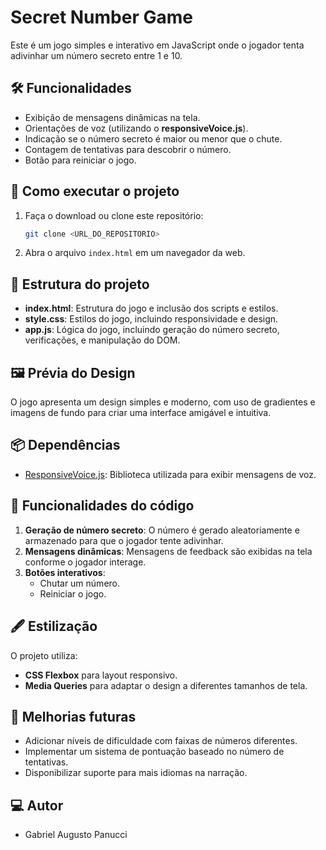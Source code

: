 # Secret Number Game

Este é um jogo simples e interativo em JavaScript onde o jogador tenta adivinhar um número secreto entre 1 e 10.

## 🛠️ Funcionalidades

- Exibição de mensagens dinâmicas na tela.
- Orientações de voz (utilizando o **responsiveVoice.js**).
- Indicação se o número secreto é maior ou menor que o chute.
- Contagem de tentativas para descobrir o número.
- Botão para reiniciar o jogo.

## 🚀 Como executar o projeto

1. Faça o download ou clone este repositório:
   ```bash
   git clone <URL_DO_REPOSITORIO>
   ```
2. Abra o arquivo `index.html` em um navegador da web.

## 📂 Estrutura do projeto

- **index.html**: Estrutura do jogo e inclusão dos scripts e estilos.
- **style.css**: Estilos do jogo, incluindo responsividade e design.
- **app.js**: Lógica do jogo, incluindo geração do número secreto, verificações, e manipulação do DOM.

## 🖼️ Prévia do Design

O jogo apresenta um design simples e moderno, com uso de gradientes e imagens de fundo para criar uma interface amigável e intuitiva.

## 📦 Dependências

- [ResponsiveVoice.js](https://responsivevoice.org/): Biblioteca utilizada para exibir mensagens de voz.

## 🔧 Funcionalidades do código

1. **Geração de número secreto**: O número é gerado aleatoriamente e armazenado para que o jogador tente adivinhar.
2. **Mensagens dinâmicas**: Mensagens de feedback são exibidas na tela conforme o jogador interage.
3. **Botões interativos**:
   - Chutar um número.
   - Reiniciar o jogo.

## 🖋️ Estilização

O projeto utiliza:
- **CSS Flexbox** para layout responsivo.
- **Media Queries** para adaptar o design a diferentes tamanhos de tela.

## 🎯 Melhorias futuras

- Adicionar níveis de dificuldade com faixas de números diferentes.
- Implementar um sistema de pontuação baseado no número de tentativas.
- Disponibilizar suporte para mais idiomas na narração.

## 💻 Autor

- Gabriel Augusto Panucci
```

